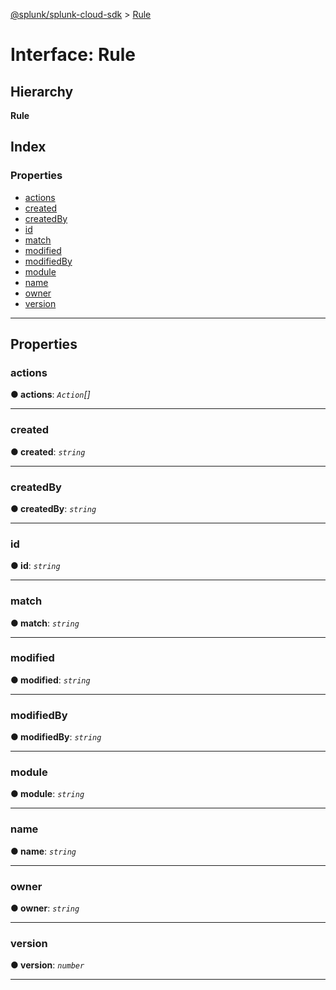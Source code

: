 [@splunk/splunk-cloud-sdk](../README.md) > [Rule](../interfaces/rule.md)

# Interface: Rule

## Hierarchy

**Rule**

## Index

### Properties

* [actions](rule.md#actions)
* [created](rule.md#created)
* [createdBy](rule.md#createdby)
* [id](rule.md#id)
* [match](rule.md#match)
* [modified](rule.md#modified)
* [modifiedBy](rule.md#modifiedby)
* [module](rule.md#module)
* [name](rule.md#name)
* [owner](rule.md#owner)
* [version](rule.md#version)

---

## Properties

<a id="actions"></a>

###  actions

**● actions**: *`Action`[]*

___
<a id="created"></a>

###  created

**● created**: *`string`*

___
<a id="createdby"></a>

###  createdBy

**● createdBy**: *`string`*

___
<a id="id"></a>

###  id

**● id**: *`string`*

___
<a id="match"></a>

###  match

**● match**: *`string`*

___
<a id="modified"></a>

###  modified

**● modified**: *`string`*

___
<a id="modifiedby"></a>

###  modifiedBy

**● modifiedBy**: *`string`*

___
<a id="module"></a>

###  module

**● module**: *`string`*

___
<a id="name"></a>

###  name

**● name**: *`string`*

___
<a id="owner"></a>

###  owner

**● owner**: *`string`*

___
<a id="version"></a>

###  version

**● version**: *`number`*

___

